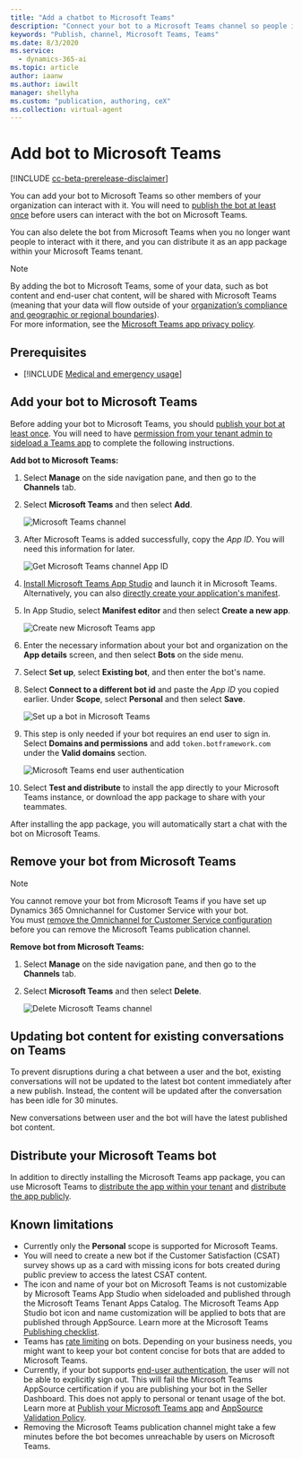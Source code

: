 ```yaml
---
title: "Add a chatbot to Microsoft Teams"
description: "Connect your bot to a Microsoft Teams channel so people in your organization can interact with it."
keywords: "Publish, channel, Microsoft Teams, Teams"
ms.date: 8/3/2020
ms.service:
  - dynamics-365-ai
ms.topic: article
author: iaanw
ms.author: iawilt
manager: shellyha
ms.custom: "publication, authoring, ceX"
ms.collection: virtual-agent
---
```


# Add bot to Microsoft Teams

[!INCLUDE [cc-beta-prerelease-disclaimer](includes/cc-beta-prerelease-disclaimer-teams.md)]

You can add your bot to Microsoft Teams so other members of your organization can interact with it. You will need to [publish the bot at least once](publication-fundamentals-publish-channels-teams.md#publish-the-latest-bot-content) before users can interact with the bot on Microsoft Teams.

You can also delete the bot from Microsoft Teams when you no longer want people to interact with it there, and you can distribute it as an app package within your Microsoft Teams tenant.

> [!NOTE]
> By adding the bot to Microsoft Teams, some of your data, such as bot content and end-user chat content, will be shared with Microsoft Teams (meaning that your data will flow outside of your [organization’s compliance and geographic or regional boundaries](data-location-teams.md)). <br/>
> For more information, see the [Microsoft Teams app privacy policy](/MicrosoftTeams/app-permissions).

## Prerequisites

- [!INCLUDE [Medical and emergency usage](includes/pva-usage-limitations-teams.md)]


## Add your bot to Microsoft Teams

Before adding your bot to Microsoft Teams, you should [publish your bot at least once](publication-fundamentals-publish-channels-teams.md#publish-the-latest-bot-content). You will need to have [permission from your tenant admin to sideload a Teams app](/microsoftteams/teams-app-permission-policies) to complete the following instructions.

**Add bot to Microsoft Teams:**

1. Select **Manage** on the side navigation pane, and then go to the **Channels** tab.

2. Select **Microsoft Teams** and then select **Add**.

   ![Microsoft Teams channel](media/channel-teams-add-channel-teams.png)

3. After Microsoft Teams is added successfully, copy the *App ID*. You will need this information for later.

   ![Get Microsoft Teams channel App ID](media/channel-teams-get-app-id-teams.png)

4. [Install Microsoft Teams App Studio](/microsoftteams/platform/get-started/get-started-app-studio) and launch it in Microsoft Teams. Alternatively, you can also [directly create your application's manifest](/microsoftteams/platform/resources/schema/manifest-schema).

5. In App Studio, select **Manifest editor** and then select **Create a new app**.

   ![Create new Microsoft Teams app](media/channel-teams-create-new-teams-app-teams.png)

6. Enter the necessary information about your bot and organization on the **App details** screen, and then select **Bots** on the side menu. 

7. Select **Set up**, select **Existing bot**, and then enter the bot's name.

8. Select **Connect to a different bot id** and paste the *App ID* you copied earlier. Under **Scope**, select **Personal** and then select **Save**.

   ![Set up a bot in Microsoft Teams](media/channel-teams-set-up-a-bot-teams.png)

9. This step is only needed if your bot requires an end user to sign in. Select **Domains and permissions** and add `token.botframework.com` under the **Valid domains** section.

   ![Microsoft Teams end user authentication](media/channel-teams-end-user-auth-teams.png)

10. Select **Test and distribute** to install the app directly to your Microsoft Teams instance, or download the app package to share with your teammates.

After installing the app package, you will automatically start a chat with the bot on Microsoft Teams.


## Remove your bot from Microsoft Teams

   > [!NOTE]
   > You cannot remove your bot from Microsoft Teams if you have set up Dynamics 365 Omnichannel for Customer Service with your bot. <br/> 
   > You must [remove the Omnichannel for Customer Service configuration](configuration-hand-off-omnichannel-teams.md#remove-omnichannel-for-customer-service-connection) before you can remove the Microsoft Teams publication channel. 

**Remove bot from Microsoft Teams:**

1. Select **Manage** on the side navigation pane, and then go to the **Channels** tab.

2. Select **Microsoft Teams** and then select **Delete**.

   ![Delete Microsoft Teams channel](media/channel-teams-delete-channel-teams.png)

## Updating bot content for existing conversations on Teams

To prevent disruptions during a chat between a user and the bot, existing conversations will not be updated to the latest bot content immediately after a new publish. Instead, the content will be updated after the conversation has been idle for 30 minutes. 

New conversations between user and the bot will have the latest published bot content.


## Distribute your Microsoft Teams bot

In addition to directly installing the Microsoft Teams app package, you can use Microsoft Teams to [distribute the app within your tenant](/microsoftteams/tenant-apps-catalog-teams) and [distribute the app publicly](/microsoftteams/platform/publishing/apps-publish). 


## Known limitations
- Currently only the **Personal** scope is supported for Microsoft Teams.
- You will need to create a new bot if the Customer Satisfaction (CSAT) survey shows up as a card with missing icons for bots created during public preview to access the latest CSAT content.
- The icon and name of your bot on Microsoft Teams is not customizable by Microsoft Teams App Studio when sideloaded and published through the Microsoft Teams Tenant Apps Catalog. The Microsoft Teams App Studio bot icon and name customization will be applied to bots that are published through AppSource. Learn more at the Microsoft Teams [Publishing checklist](/microsoftteams/platform/publishing/office-store-checklist).
- Teams has [rate limiting](/microsoftteams/platform/concepts/bots/rate-limit) on bots. Depending on your business needs, you might want to keep your bot content concise for bots that are added to Microsoft Teams.
- Currently, if your bot supports [end-user authentication](advanced-end-user-authentication-teams.md), the user will not be able to explicitly sign out. This will fail the Microsoft Teams AppSource certification if you are publishing your bot in the Seller Dashboard. This does not apply to personal or tenant usage of the bot. Learn more at [Publish your Microsoft Teams app](/microsoftteams/platform/publishing/apps-publish) and [AppSource Validation Policy](/office/dev/store/validation-policies).
- Removing the Microsoft Teams publication channel might take a few minutes before the bot becomes unreachable by users on Microsoft Teams.
